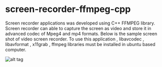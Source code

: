 # screen-recorder-ffmpeg-cpp

Screen recorder applications was developed using C++ FFMPEG library. Screen recorder can able to capture the screen as video and store it in advanced codec of Mpeg4 and mp4 formats. Below is the sample screen shot of video screen recorder. To use this application , libavcodec , libavformat , x11grab , ffmpeg libraries must be installed in ubuntu based computer.

![alt tag](https://github.com/abdullahfarwees/screen-recorder-ffmpeg-cpp/blob/master/sample_screen_shot.png)
